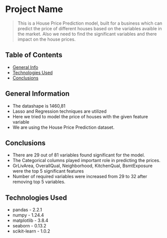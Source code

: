 # Project Name
> This is a House Price Prediction model, built for a business which can predict the price of different houses based on the variables
> avaible in the market. Also we need to find the significant variables and there impact on the house prices.


## Table of Contents
* [General Info](#general-information)
* [Technologies Used](#technologies-used)
* [Conclusions](#conclusions)



## General Information
- The datashape is 1460,81
- Lasso and Regression techniques are utilized
- Here we tried to model the price of houses with the given feature variable
- We are using the House Price Prediction dataset.


## Conclusions
- There are 29 out of 81 variables found significant for the model.
- The Categorical columns played important role in predicting the prices.
- GrLivArea, OverallQual, Neighborhood, KitchenQual, BsmtExposure were the top 5 significant features
- Number of required variables were increased from 29 to 32 after removing top 5 variables. 


## Technologies Used
- pandas - 2.2.1
- numpy  - 1.24.4
- matplotlib - 3.8.4
- seaborn - 0.13.2
- scikit-learn - 1.0.2 


